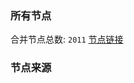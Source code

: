 ### 所有节点
合并节点总数: `2011`
[节点链接](https://raw.githubusercontent.com/rzhy1/11/master/sub/sub_merge_base64.txt)

### 节点来源